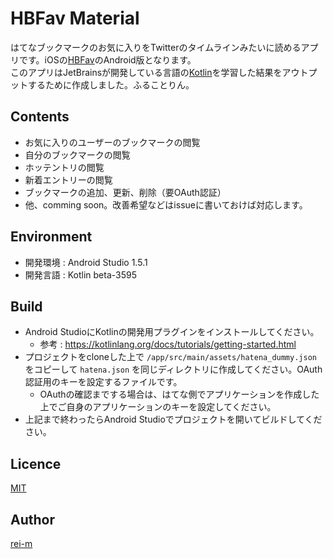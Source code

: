 HBFav Material
========

はてなブックマークのお気に入りをTwitterのタイムラインみたいに読めるアプリです。iOSの[HBFav](https://github.com/naoya/HBFav2)のAndroid版となります。  
このアプリはJetBrainsが開発している言語の[Kotlin](https://kotlinlang.org/)を学習した結果をアウトプットするために作成しました。ふることりん。

## Contents
- お気に入りのユーザーのブックマークの閲覧
- 自分のブックマークの閲覧
- ホッテントリの閲覧
- 新着エントリーの閲覧
- ブックマークの追加、更新、削除（要OAuth認証）
- 他、comming soon。改善希望などはissueに書いておけば対応します。

## Environment
- 開発環境 : Android Studio 1.5.1
- 開発言語 : Kotlin beta-3595

## Build
- Android StudioにKotlinの開発用プラグインをインストールしてください。
  - 参考 : https://kotlinlang.org/docs/tutorials/getting-started.html
- プロジェクトをcloneした上で `/app/src/main/assets/hatena_dummy.json` をコピーして `hatena.json` を同じディレクトリに作成してください。OAuth認証用のキーを設定するファイルです。
  - OAuthの確認までする場合は、はてな側でアプリケーションを作成した上でご自身のアプリケーションのキーを設定してください。
- 上記まで終わったらAndroid Studioでプロジェクトを開いてビルドしてください。

## Licence

[MIT](https://github.com/rei-m/HBFav_material/blob/master/LICENCE.txt)

## Author

[rei-m](https://github.com/rei-m)
